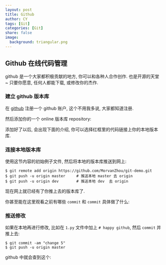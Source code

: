 ```yaml
---
layout: post
title: Github        
author: CY
tags: [Git]
categories: [Git]
share: false
image:
  background: triangular.png
---
```




## Github 在线代码管理



github 是一个大家都积极贡献的地方, 你可以和各种人合作创作. 也是开源的天堂~ 只要你愿意, 任何人都能下载, 或修改你的杰作.   



### 建立 github 版本库 

在 [github](https://github.com/) 注册一个 github 账户, 这个不用我多说, 大家都知道注册.

然后添加你的一个 online 版本库 repository:



添加好了以后, 会出现下面的介绍, 你可以选择红框里的代码链接上你的本地版本库.



### 连接本地版本库    

使用这节内容的初始例子文件, 然后将本地的版本库推送到网上:

```
$ git remote add origin https://github.com/MorvanZhou/git-demo.git
$ git push -u origin master     # 推送本地 master 去 origin
$ git push -u origin dev        # 推送本地 dev  去 origin
```

现在网上就已经有了你推上去的版本库了.



你甚至能在这里观看之前有哪些 `commit` 和 `commit` 具体做了什么:



### 推送修改    

如果在本地再进行修改, 比如在 `1.py` 文件中加上 `# happy github`, 然后 `commit` 并推上去:

```
$ git commit -am "change 5"
$ git push -u origin master
```

github 中就会查到这个:



